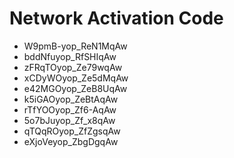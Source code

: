# Network Activation Code
* W9pmB-yop_ReN1MqAw
* bddNfuyop_RfSHIqAw
* zFRqTOyop_Ze79wqAw
* xCDyWOyop_Ze5dMqAw
* e42MGOyop_ZeB8UqAw
* k5iGAOyop_ZeBtAqAw
* rTfYOOyop_Zf6-AqAw
* 5o7bJuyop_Zf_x8qAw
* qTQqROyop_ZfZgsqAw
* eXjoVeyop_ZbgDgqAw